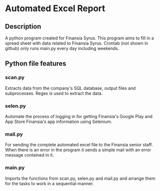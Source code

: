 # Automated Excel Report

## Description

A python program created for Finansia Syrus. This program aims to fill in a spread sheet with data related to Finansia Syrus. Crontab (not shown in github) only runs main.py every day including weekends.

## Python file features

### scan.py

Extracts data from the company's SQL database, output files and subprocesses. Regex is used to extract the data.

### selen.py

Automate the process of logging in for getting Finansia's Google Play and App Store Finansia's app information using Selenium. 

### mail.py

For sending the complete automated excel file to the Finansia senior staff. When there is an error in the program it sends a simple mail with an error message contained in it.

### main.py

Imports the functions from scan.py, selen.py and mail.py and arrange them for the tasks to work in a sequential manner. 
